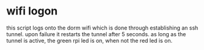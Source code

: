 # wifi logon

this script logs onto the dorm wifi which is done through establishing an ssh tunnel. upon failure it restarts the tunnel after 5 seconds. as long as the tunnel is active, the green rpi led is on, when not the red led is on.

